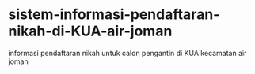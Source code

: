 # sistem-informasi-pendaftaran-nikah-di-KUA-air-joman
informasi pendaftaran nikah untuk calon pengantin di KUA kecamatan air joman 
